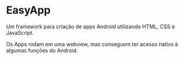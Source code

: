 # EasyApp
Um framework para criação de apps Android utilizando HTML, CSS e JavaScript.

Os Apps rodam em uma webview, mas conseguem ter acesso nativo à algumas funções do Android.

